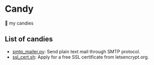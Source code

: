 # Candy

:lollipop: my candies

## List of candies

- [smtp_mailer.py](./smtp_mailer.py): Send plain text mail through SMTP protocol.
- [ssl_cert.sh](./ssl_cert.md): Apply for a free SSL certificate from letsencrypt.org.

